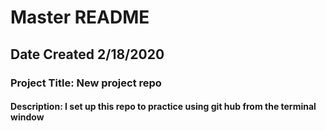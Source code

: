 # Master README
## Date Created 2/18/2020
### Project Title: New project repo
#### Description: I set up this repo to practice using git hub from the terminal window
